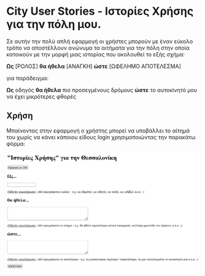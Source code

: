 # City User Stories - Ιστορίες Χρήσης για την πόλη μου.

Σε αυτήν την πολύ απλή εφαρμογή οι χρήστες μπορούν με έναν εύκολο τρόπο να αποστέλλουν ανώνυμα τα αιτήματα για την πόλη στην οποία κατοικούν με την μορφή μιας ιστορίας που ακολουθεί το εξής σχήμα:

__Ως__ [ΡΟΛΟΣ]
__θα ήθελα__ [ΑΝΑΓΚΗ]
__ώστε__ [ΩΦΕΛΗΜΟ ΑΠΟΤΕΛΕΣΜΑ]

για παράδειγμα:

__Ως__ οδηγός
__θα ήθελα__ πιο προσεγμένους δρόμους
__ώστε__ το αυτοκίνητό μου να έχει μικρότερες φθορές

## Χρήση

Μπαίνοντας στην εφαρμογή ο χρήστης μπορεί να υποβάλλει το αίτημά του χωρίς να κάνει κάποιου είδους login χρησιμοποιώντας την παρακάτω φόρμα:

![Υποβολή μιας Ιστορίας Χρήσης](images/input.png "Υποβολή μιας Ιστορίας Χρήσης")
